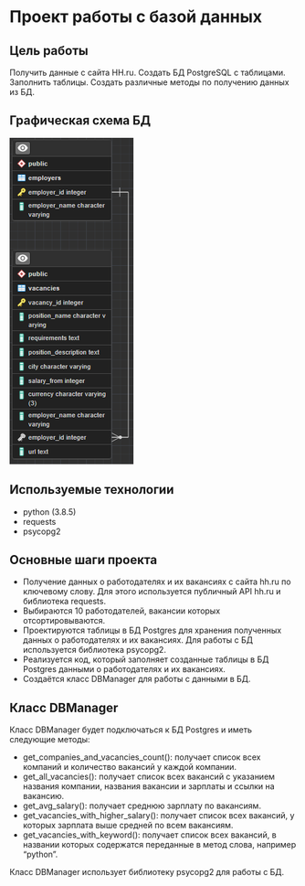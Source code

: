 # Проект работы с базой данных
## Цель работы
Получить данные с сайта HH.ru. Создать БД PostgreSQL с таблицами. Заполнить таблицы. Создать различные методы по получению данных из БД.

## Графическая схема БД
![img.png](img.png)

## Используемые технологии
* python (3.8.5)
* requests
* psycopg2

## Основные шаги проекта
*   Получение данных о работодателях и их вакансиях с сайта hh.ru по ключевому слову. Для этого используется публичный API hh.ru и библиотека requests.
* 	Выбираются 10 работодателей, вакансии которых отсортировываются.
* 	Проектируются таблицы в БД Postgres для хранения полученных данных о работодателях и их вакансиях. Для работы с БД используется библиотека psycopg2.
* 	Реализуется код, который заполняет созданные таблицы в БД Postgres данными о работодателях и их вакансиях.
* 	Создаётся класс DBManager для работы с данными в БД.

## Класс DBManager
Класс DBManager будет подключаться к БД Postgres и иметь следующие методы:
* 	get_companies_and_vacancies_count(): получает список всех компаний и количество вакансий у каждой компании.
* 	get_all_vacancies(): получает список всех вакансий с указанием названия компании, названия вакансии и зарплаты и ссылки на вакансию.
* 	get_avg_salary(): получает среднюю зарплату по вакансиям.
* 	get_vacancies_with_higher_salary(): получает список всех вакансий, у которых зарплата выше средней по всем вакансиям.
* 	get_vacancies_with_keyword(): получает список всех вакансий, в названии которых содержатся переданные в метод слова, например “python”.

Класс DBManager использует библиотеку psycopg2 для работы с БД.
